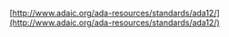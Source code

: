[http://www.adaic.org/ada-resources/standards/ada12/](http://www.adaic.org/ada-resources/standards/ada12/)